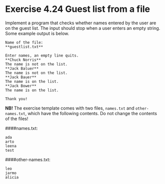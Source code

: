 # Exercise 4.24 Guest list from a file

Implement a program that checks whether names entered by the user are on the guest list. The input should stop when a user enters an empty string. Some example output is below.

```plaintext
Name of the file:
**guestlist.txt**

Enter names, an empty line quits.
**Chuck Norris**
The name is not on the list.
**Jack Baluer**
The name is not on the list.
**Jack Bauer**
The name is on the list.
**Jack Bower**
The name is on the list.

Thank you!
```

**NB!** The exercise template comes with two files, `names.txt` and `other-names.txt`, which have the following contents. Do not change the contents of the files!

####names.txt:
```plaintext
ada
arto
leena
test
```

####other-names.txt:
```plaintext
leo
jarmo
alicia
```
